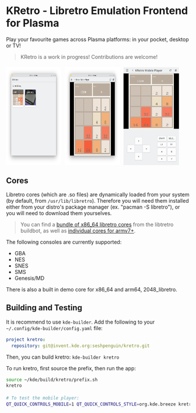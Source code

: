 <!--
- SPDX-FileCopyrightText: 2025 Seshan Ravikumar <seshan@sineware.ca>
- SPDX-License-Identifier: FSFAP
-->

# KRetro - Libretro Emulation Frontend for Plasma

Play your favourite games across Plasma platforms: in your pocket, desktop or TV!

> KRetro is a work in progress! Contributions are welcome!

<div style="display: flex; flex-direction: row; gap: 10px; overflow-x: auto; margin: 20px 0;">
  <img src="./screenshots/screenshot-home.png" alt="KRetro Game Library" width="30%" />
  <img src="./screenshots/screenshot-desktop.png" alt="KRetro Desktop Player" width="30%" />
  <img src="./screenshots/screenshot-mobile.png" alt="KRetro Mobile Player" width="30%" />
</div>

## Cores

Libretro cores (which are .so files) are dynamically loaded from your system (by default, from `/usr/lib/libretro`).
Therefore you will need them installed either from your distro's package manager (ex. "pacman -S libretro"), or you will need to download them yourselves.

> You can find a [bundle of x86_64 libretro cores](http://buildbot.libretro.com/nightly/linux/x86_64/RetroArch_cores.7z) from the libtretro buildbot, as well as [individual cores for armv7+](http://buildbot.libretro.com/nightly/linux/armv7-neon-hf/latest/).

The following consoles are currently supported:

- GBA
- NES
- SNES
- SMS
- Genesis/MD

There is also a built in demo core for x86_64 and arm64, 2048_libretro.

## Building and Testing
It is recommend to use `kde-builder`. Add the following to your `~/.config/kde-builder/config.yaml` file:

```yaml
project kretro:
  repository: git@invent.kde.org:seshpenguin/kretro.git
```
Then, you can build kretro: `kde-builder kretro`

To run kretro, first source the prefix, then run the app:

```bash
source ~/kde/build/kretro/prefix.sh
kretro

# To test the mobile player:
QT_QUICK_CONTROLS_MOBILE=1 QT_QUICK_CONTROLS_STYLE=org.kde.breeze kretro
```